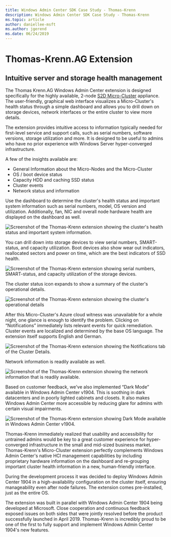 ```yaml
---
title: Windows Admin Center SDK Case Study - Thomas-Krenn
description: Windows Admin Center SDK Case Study - Thomas-Krenn
ms.topic: article
author: daniellee-msft
ms.author: jgerend
ms.date: 06/24/2019
---
```

# Thomas-Krenn.AG Extension

## Intuitive server and storage health management

The Thomas Krenn.AG Windows Admin Center extension is designed specifically for the highly available, 2-node [S2D Micro-Cluster](https://www.thomas-krenn.com/en/products/application/software-defined-storage/s2d-micro-cluster.html) appliance. The user-friendly, graphical web interface visualizes a Micro-Cluster's health status through a simple dashboard and allows you to drill down on storage devices, network interfaces or the entire cluster to view more details.

The extension provides intuitive access to information typically needed for first-level service and support calls, such as serial numbers, software versions, storage utilization and more. It is designed to be useful to admins who have no prior experience with Windows Server hyper-converged infrastructure.

A few of the insights available are:
- General Information about the Micro-Nodes and the Micro-Cluster
- OS / boot device status
- Capacity HDD and caching SSD status
- Cluster events
- Network status and information

Use the dashboard to determine the cluster's health status and important system information such as serial numbers, model, OS version and utilization. Additionally, fan, NIC and overall node hardware health are displayed on the dashboard as well.

![Screenshot of the Thomas-Krenn extension showing the cluster's health status and important system information.](../../media/extend-case-study-thomas-krenn/thomas-krenn-1.png)

You can drill down into storage devices to view serial numbers, SMART-status, and capacity utilization. Boot devices also show wear out indicators, reallocated sectors and power on time, which are the best indicators of SSD health.

![Screenshot of the Thomas-Krenn extension showing serial numbers, SMART-status, and capacity utilization of the storage devices.](../../media/extend-case-study-thomas-krenn/thomas-krenn-2.png)

The cluster status icon expands to show a summary of the cluster's operational details.

![Screenshot of the Thomas-Krenn extension showing the cluster's operational details](../../media/extend-case-study-thomas-krenn/thomas-krenn-3.png)

After this Micro-Cluster's Azure cloud witness was unavailable for a whole night, one glance is enough to identify the problem. Clicking on “Notifications” immediately lists relevant events for quick remediation. Cluster events are localized and determined by the base OS language. The extension itself supports English and German.

![Screenshot of the Thomas-Krenn extension showing the Notifications tab of the Cluster Details.](../../media/extend-case-study-thomas-krenn/thomas-krenn-4.png)

Network information is readily available as well.

![Screenshot of the Thomas-Krenn extension showing the network information that is readily available. ](../../media/extend-case-study-thomas-krenn/thomas-krenn-5.png)

Based on customer feedback, we've also implemented “Dark Mode” available in Windows Admin Center v1904. This is soothing in dark datacenters and in poorly lighted cabinets and closets. It also makes Windows Admin Center more accessible by reducing glare for admins with certain visual impairments.

![Screenshot of the Thomas-Krenn extension showing Dark Mode available in Windows Admin Center v1904.](../../media/extend-case-study-thomas-krenn/thomas-krenn-6.png)

Thomas-Krenn immediately realized that usability and accessibility for untrained admins would be key to a great customer experience for hyper-converged infrastructure in the small and mid-sized business market. Thomas-Krenn's Micro-Cluster extension perfectly complements Windows Admin Center's native HCI management capabilities by including proprietary hardware information on the dashboard and re-grouping important cluster health information in a new, human-friendly interface.

During the development process it was decided to deploy Windows Admin Center 1904 in a high-availability configuration on the cluster itself, ensuring manageability even after node failures. The extension comes pre-installed, just as the entire OS.

The extension was built in parallel with Windows Admin Center 1904 being developed at Microsoft. Close cooperation and continuous feedback exposed issues on both sides that were jointly resolved before the product successfully launched in April 2019. Thomas-Krenn is incredibly proud to be one of the first to fully support and implement Windows Admin Center 1904's new features.
